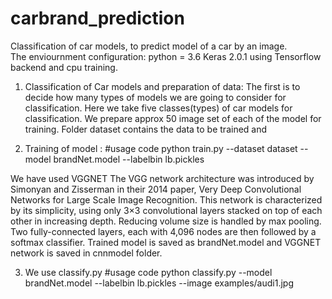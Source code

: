 # carbrand_prediction
Classification of car models, to predict model of a car by an image.  
The enviournment configuration:
python = 3.6
Keras 2.0.1 using Tensorflow backend and cpu training.

1. Classification of Car models and preparation of data:
 The first is to decide how many types of models we are going to consider for classification. Here we take five classes(types) of car models for classification. We prepare approx 50 image set of each of the model for training.
 Folder dataset contains the data to be trained and 

2. Training of model :
#usage code
python train.py --dataset dataset --model brandNet.model --labelbin lb.pickles

We have used VGGNET The VGG network architecture was introduced by Simonyan and Zisserman in their 2014 paper, Very Deep Convolutional Networks for Large Scale Image Recognition.
This network is characterized by its simplicity, using only 3×3 convolutional layers stacked on top of each other in increasing depth. Reducing volume size is handled by max pooling. Two fully-connected layers, each with 4,096 nodes are then followed by a softmax classifier.
Trained model is saved as brandNet.model and VGGNET network is saved in cnnmodel folder.

3. We use classify.py 
#usage code
python classify.py --model brandNet.model --labelbin lb.pickles --image examples/audi1.jpg


